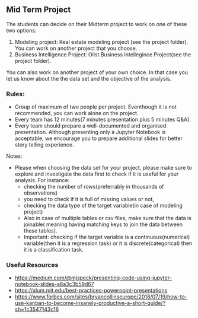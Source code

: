 ## Mid Term Project

The students can decide on their Midterm project to work on one of these two options:
1. Modeling project: Real estate modeling project (see the project folder). You can work on another project that you choose.
2. Business Intelligence Project: Olist Business Intellegince Project(see the project folder). 

You can also work on another project of your own choice. In that case you let us know about the the data set and the objective of the analysis.

### Rules:
- Group of maximum of two people per project. Eventhough it is not recommended, you can work alone on the project.
- Every team has 12 minutes(7 minutes presentation plus 5 minutes Q&A).
- Every team should prepare a well-documented and organised presentation. Although presenting only a Jupyter Notebook is acceptable, we encourage you to prepare additional slides for better story telling experience.

Notes:
- Please when choosing the data set for your project, please make sure to explore and investigate the data first to check if it is useful for your analysis. For instance:
  +  checking the number of rows(preferrably in thousands of observations)
  +  you need to check if it is full of missing values or not,
  +  checking the data type of the target variable(in case of modeling project)
  +  Also  in case of multiple tables or csv files, make sure that the data is joinable( meaning having matching keys to join the data between these tables).
  +  Important: checking if the target variable is a continuous(numerical) variable(then it is a regression task)  or it is discrete(categorical) then it is a classification task. 

### Useful Resources
- https://medium.com/@mjspeck/presenting-code-using-jupyter-notebook-slides-a8a3c3b59d67
- https://alum.mit.edu/best-practices-powerpoint-presentations
- https://www.forbes.com/sites/bryancollinseurope/2018/07/19/how-to-use-kanban-to-become-insanely-productive-a-short-guide/?sh=1c3547143c16
